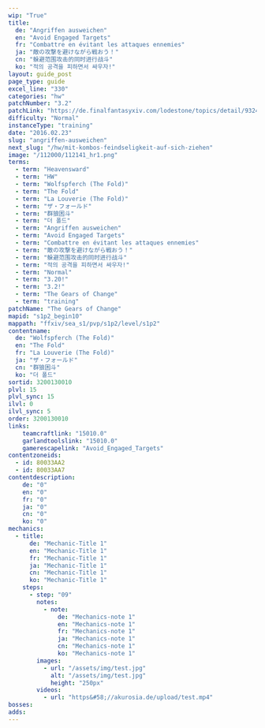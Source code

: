 ```yaml
---
wip: "True"
title:
  de: "Angriffen ausweichen"
  en: "Avoid Engaged Targets"
  fr: "Combattre en évitant les attaques ennemies"
  ja: "敵の攻撃を避けながら戦おう！"
  cn: "躲避范围攻击的同时进行战斗"
  ko: "적의 공격을 피하면서 싸우자!"
layout: guide_post
page_type: guide
excel_line: "330"
categories: "hw"
patchNumber: "3.2"
patchLink: "https://de.finalfantasyxiv.com/lodestone/topics/detail/93245d34c33358787d1ff90333c4435c65ac6ee5"
difficulty: "Normal"
instanceType: "training"
date: "2016.02.23"
slug: "angriffen-ausweichen"
next_slug: "/hw/mit-kombos-feindseligkeit-auf-sich-ziehen"
image: "/112000/112141_hr1.png"
terms:
  - term: "Heavensward"
  - term: "HW"
  - term: "Wolfspferch (The Fold)"
  - term: "The Fold"
  - term: "La Louverie (The Fold)"
  - term: "ザ・フォールド"
  - term: "群狼困斗"
  - term: "더 폴드"
  - term: "Angriffen ausweichen"
  - term: "Avoid Engaged Targets"
  - term: "Combattre en évitant les attaques ennemies"
  - term: "敵の攻撃を避けながら戦おう！"
  - term: "躲避范围攻击的同时进行战斗"
  - term: "적의 공격을 피하면서 싸우자!"
  - term: "Normal"
  - term: "3.20!"
  - term: "3.2!"
  - term: "The Gears of Change"
  - term: "training"
patchName: "The Gears of Change"
mapid: "s1p2_begin10"
mappath: "ffxiv/sea_s1/pvp/s1p2/level/s1p2"
contentname:
  de: "Wolfspferch (The Fold)"
  en: "The Fold"
  fr: "La Louverie (The Fold)"
  ja: "ザ・フォールド"
  cn: "群狼困斗"
  ko: "더 폴드"
sortid: 3200130010
plvl: 15
plvl_sync: 15
ilvl: 0
ilvl_sync: 5
order: 3200130010
links:
    teamcraftlink: "15010.0"
    garlandtoolslink: "15010.0"
    gamerescapelink: "Avoid_Engaged_Targets"
contentzoneids:
  - id: 80033AA2
  - id: 80033AA7
contentdescription:
    de: "0"
    en: "0"
    fr: "0"
    ja: "0"
    cn: "0"
    ko: "0"
mechanics:
  - title:
      de: "Mechanic-Title 1"
      en: "Mechanic-Title 1"
      fr: "Mechanic-Title 1"
      ja: "Mechanic-Title 1"
      cn: "Mechanic-Title 1"
      ko: "Mechanic-Title 1"
    steps:
      - step: "09"
        notes:
          - note:
              de: "Mechanics-note 1"
              en: "Mechanics-note 1"
              fr: "Mechanics-note 1"
              ja: "Mechanics-note 1"
              cn: "Mechanics-note 1"
              ko: "Mechanics-note 1"
        images:
          - url: "/assets/img/test.jpg"
            alt: "/assets/img/test.jpg"
            height: "250px"
        videos:
          - url: "https&#58;//akurosia.de/upload/test.mp4"
bosses:
adds:
---
```

